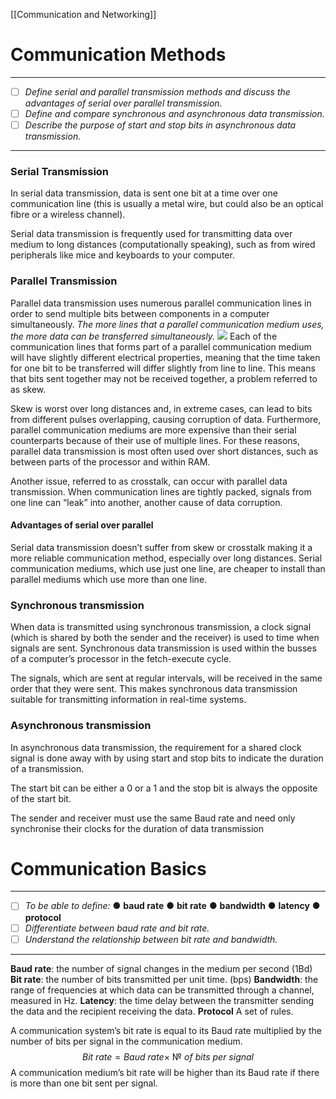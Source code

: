 [[Communication and Networking]]
# Communication Methods
---
- [ ] *Define serial and parallel transmission methods and discuss the advantages of serial over parallel transmission.* 
- [ ] *Define and compare synchronous and asynchronous data transmission.* 
- [ ] *Describe the purpose of start and stop bits in asynchronous data transmission.*
---
### Serial Transmission
In serial data transmission, data is sent one bit at a time over one communication line (this is usually a metal wire, but could also be an optical fibre or a wireless channel).

Serial data transmission is frequently used for transmitting data over medium to long distances (computationally speaking), such as from wired peripherals like mice and keyboards to your computer.

### Parallel Transmission
Parallel data transmission uses numerous parallel communication lines in order to send multiple bits between components in a computer simultaneously.
*The more lines that a parallel communication medium uses, the more data can be transferred simultaneously.*
![](https://upload.wikimedia.org/wikipedia/commons/thumb/9/9d/Serial_and_Parallel_Data_Transmission.svg/300px-Serial_and_Parallel_Data_Transmission.svg.png)
Each of the communication lines that forms part of a parallel communication medium will have slightly different electrical properties, meaning that the time taken for one bit to be transferred will differ slightly from line to line. This means that bits sent together may not be received together, a problem referred to as skew.

Skew is worst over long distances and, in extreme cases, can lead to bits from different pulses overlapping, causing corruption of data. Furthermore, parallel communication mediums are more expensive than their serial counterparts because of their use of multiple lines. For these reasons, parallel data transmission is most often used over short distances, such as between parts of the processor and within RAM.

Another issue, referred to as crosstalk, can occur with parallel data transmission. When communication lines are tightly packed, signals from one line can “leak” into another, another cause of data corruption.

#### Advantages of serial over parallel
Serial data transmission doesn’t suffer from skew or crosstalk making it a more reliable communication method, especially over long distances. Serial communication mediums, which use just one line, are cheaper to install than parallel mediums which use more than one line.

### Synchronous transmission
When data is transmitted using synchronous transmission, a clock signal (which is shared by both the sender and the receiver) is used to time when signals are sent. Synchronous data transmission is used within the busses of a computer’s processor in the fetch-execute cycle. 

The signals, which are sent at regular intervals, will be received in the same order that they were sent. This makes synchronous data transmission suitable for transmitting information in real-time systems.

### Asynchronous transmission
In asynchronous data transmission, the requirement for a shared clock signal is done away with by using start and stop bits to indicate the duration of a transmission. 

The start bit can be either a 0​ or a 1​ and the stop bit is always the opposite of the start bit. 

The sender and receiver must use the same Baud rate and need only synchronise their clocks for the duration of data transmission

# Communication Basics
---
- [ ] *To be able to define:* 
	● **baud rate** 
	● **bit rate**
	● **bandwidth** 
	● **latency**
	● **protocol**  
- [ ] *Differentiate between baud rate and bit rate.* 
- [ ] *Understand the relationship between bit rate and bandwidth.*
---
**Baud rate**: the number of signal changes in the medium per second (1Bd)
**Bit rate**: the number of bits transmitted per unit time. (bps)
**Bandwidth**: the range of frequencies at which data can be transmitted through a channel, measured in Hz.
**Latency**: the time delay between the transmitter sending the data and the recipient receiving the data.
**Protocol** A set of rules.

A communication system’s bit rate is equal to its Baud rate multiplied by the number of bits per signal in the communication medium.
$$Bit \ rate = Baud \ rate \times \ № \ of \ bits \ per \ signal$$
A communication medium’s bit rate will be higher than its Baud rate if there is more than one bit sent per signal.

